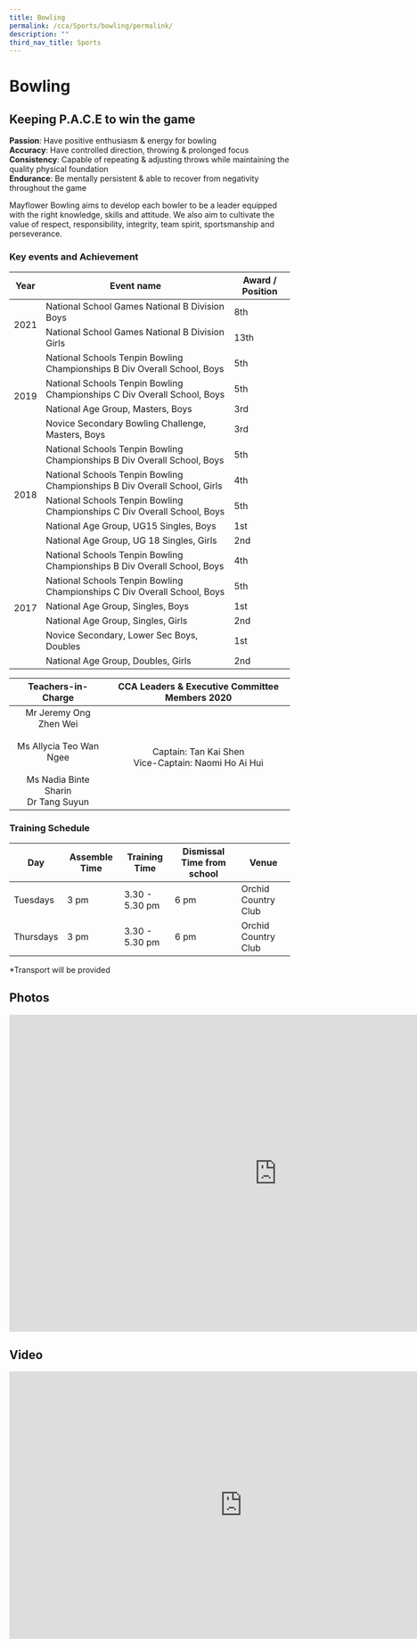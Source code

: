 ```yaml
---
title: Bowling
permalink: /cca/Sports/bowling/permalink/
description: ""
third_nav_title: Sports
---
```

Bowling
=======

Keeping P.A.C.E to win the game
-------------------------------

**Passion**: Have positive enthusiasm &amp; energy for bowling  
**Accuracy**: Have controlled direction, throwing &amp; prolonged focus  
**Consistency**: Capable of repeating &amp; adjusting throws while maintaining the quality physical foundation  
**Endurance**: Be mentally persistent &amp; able to recover from negativity throughout the game

Mayflower Bowling aims to develop each bowler to be a leader equipped with the right knowledge, skills and attitude. We also aim to cultivate the value of respect, responsibility, integrity, team spirit, sportsmanship and perseverance.

### Key events and Achievement

<table>
<thead>
  <tr>
    <th>Year</th>
    <th>Event name</th>
    <th>Award / Position</th>
  </tr>
</thead>
<tbody>
  <tr>
    <td rowspan="2">2021</td>
    <td>National School Games National B Division Boys</td>
    <td>8th</td>
  </tr>
  <tr>
    <td>National School Games National B Division Girls</td>
    <td>13th</td>
  </tr>
  <tr>
    <td rowspan="4">2019</td>
    <td>National Schools Tenpin Bowling Championships B Div Overall School, Boys</td>
    <td>5th</td>
  </tr>
  <tr>
    <td>National Schools Tenpin Bowling Championships C Div Overall School, Boys</td>
    <td>5th</td>
  </tr>
  <tr>
    <td>National Age Group, Masters, Boys</td>
    <td>3rd</td>
  </tr>
  <tr>
    <td>Novice Secondary Bowling Challenge, Masters, Boys</td>
    <td>3rd</td>
  </tr>
  <tr>
    <td rowspan="5">2018</td>
    <td>National Schools Tenpin Bowling Championships B Div Overall School, Boys</td>
    <td>5th</td>
  </tr>
  <tr>
    <td>National Schools Tenpin Bowling Championships B Div Overall School, Girls</td>
    <td>4th</td>
  </tr>
  <tr>
    <td>National Schools Tenpin Bowling Championships C Div Overall School, Boys</td>
    <td>5th</td>
  </tr>
  <tr>
    <td>National Age Group, UG15 Singles, Boys</td>
    <td>1st</td>
  </tr>
  <tr>
    <td>National Age Group, UG 18 Singles, Girls</td>
    <td>2nd</td>
  </tr>
  <tr>
    <td rowspan="6">2017</td>
    <td>National Schools Tenpin Bowling Championships B Div Overall School, Boys</td>
    <td>4th</td>
  </tr>
  <tr>
    <td>National Schools Tenpin Bowling Championships C Div Overall School, Boys</td>
    <td>5th</td>
  </tr>
  <tr>
    <td>National Age Group, Singles, Boys</td>
    <td>1st</td>
  </tr>
  <tr>
    <td>National Age Group, Singles, Girls</td>
    <td>2nd</td>
  </tr>
  <tr>
    <td>Novice Secondary, Lower Sec Boys, Doubles</td>
    <td>1st</td>
  </tr>
  <tr>
    <td>National Age Group, Doubles, Girls</td>
    <td>2nd</td>
  </tr>
</tbody>
</table>

| Teachers-in-Charge 	| CCA Leaders &amp; Executive Committee Members 2020 	|
|:---:	|:---:	|
| Mr Jeremy Ong Zhen Wei<br><br>Ms Allycia Teo Wan Ngee<br><br>Ms Nadia Binte Sharin<br>Dr Tang Suyun 	| Captain: Tan Kai Shen<br>Vice-Captain: Naomi Ho Ai Hui 	|

### Training Schedule

| Day | Assemble Time | Training Time | Dismissal Time from school | Venue |
| --- | --- | --- | --- | --- |
| Tuesdays | 3 pm | 3.30 - 5.30 pm | 6 pm | Orchid Country Club |
| Thursdays | 3 pm | 3.30 - 5.30 pm | 6 pm | Orchid Country Club |

\*Transport will be provided

Photos
------
<iframe allowfullscreen="true" height="569" width="960" frameborder="0" src="https://docs.google.com/presentation/d/e/2PACX-1vR36-axABrWyO6b3BmHVZcybbbrrs02eN5JH_bmxkBCXILR6NJ349PIsV7J-XaWpodi-YhVh-IE3YmL/embed?start=false&amp;loop=false&amp;delayms=3000"></iframe>

Video
-----
<iframe allowfullscreen="" allow="accelerometer; autoplay; clipboard-write; encrypted-media; gyroscope; picture-in-picture" frameborder="0" title="Mayflower Secondary - Bowling 2021" src="https://www.youtube.com/embed/clB-PYUhO20" height="480" width="835"></iframe>

